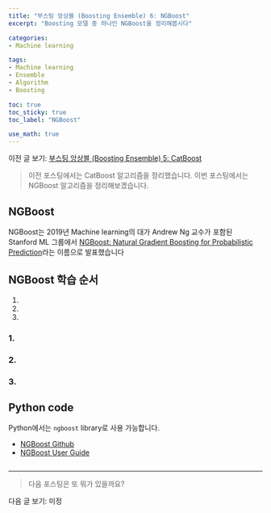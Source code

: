 ```yaml
---
title: "부스팅 앙상블 (Boosting Ensemble) 6: NGBoost"
excerpt: "Boosting 모델 중 하나인 NGBoost을 정리해봅시다"

categories:
- Machine learning

tags:
- Machine learning
- Ensemble
- Algorithm
- Boosting

toc: true
toc_sticky: true
toc_label: "NGBoost"

use_math: true
---
```


이전 글 보기: [부스팅 앙상블 (Boosting Ensemble) 5: CatBoost](https://tyami.github.io/machine%20learning/ensemble-9-boosting-CatBoost/)

> 이전 포스팅에서는 CatBoost 알고리즘을 정리했습니다.
> 이번 포스팅에서는 NGBoost 알고리즘을 정리해보겠습니다.
 
## NGBoost
NGBoost는 2019년 Machine learning의 대가 Andrew Ng 교수가 포함된 Stanford ML 그룹에서 [NGBoost: Natural Gradient Boosting for Probabilistic Prediction](https://arxiv.org/abs/1910.03225)라는 이름으로 발표했습니다

## NGBoost 학습 순서
1.
2.
3.

### 1.

### 2.

### 3.

## Python code
Python에서는 `ngboost` library로 사용 가능합니다.

- [NGBoost Github](https://github.com/stanfordmlgroup/ngboost)
- [NGBoost User Guide](https://stanfordmlgroup.github.io/ngboost/intro.html)

```python

```

---

> 다음 포스팅은 또 뭐가 있을까요?

다음 글 보기: 미정
